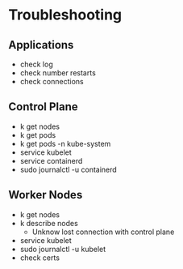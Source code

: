 # Troubleshooting

## Applications
- check log
- check number restarts
- check connections

## Control Plane
- k get nodes
- k get pods
- k get pods -n kube-system
- service kubelet
- service containerd
- sudo journalctl -u containerd

## Worker Nodes
- k get nodes
- k describe nodes
    - Unknow lost connection with control plane
- service kubelet
- sudo journalctl -u kubelet
- check certs
